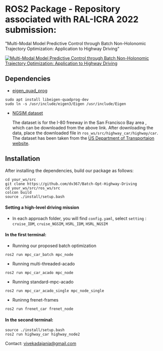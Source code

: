 # ROS2 Package - Repository associated with RAL-ICRA 2022 submission:  
"Multi-Modal Model Predictive Control through Batch Non-Holonomic Trajectory Optimization: Application to Highway Driving"

[![Multi-Modal Model Predictive Control through Batch Non-Holonomic Trajectory Optimization: Application to Highway Driving](https://github.com/dv367/Batch-Opt-Highway-Driving/blob/master/ros_ws/stats/Screenshot.png)](http://www.youtube.com/watch?v=z2cDWWb_oS0&ab_channel=VivekAdajania)

## Dependencies
* [eigen_quad_prog](https://github.com/jrl-umi3218/eigen-quadprog)   
```
sudo apt install libeigen-quadprog-dev  
sudo ln -s /usr/include/eigen3/Eigen /usr/include/Eigen
```  
* [NGSIM dataset](https://drive.google.com/drive/folders/1cgsOWnc4JTeyNdBN6Fjef2-J5HqjnWyX?usp=sharing)

    The dataset is for the I-80 freeway in the San Francisco Bay area , which can be downloaded from the above link. After downloading the data, place the downloaded file in `ros_ws/src/highway_car/highway/car`. The dataset has been taken from the [US Department of Transportaion website](https://data.transportation.gov/Automobiles/Next-Generation-Simulation-NGSIM-Vehicle-Trajector/8ect-6jqj). 
  

## Installation
After installing the dependencies, build our package as follows:  
``` 
cd your_ws/src
git clone https://github.com/dv367/Batch-Opt-Highway-Driving  
cd your_ws/src/ros_ws/src  
colcon build  
source ./install/setup.bash  
``` 
#### Setting a high-level driving mission  
* In each approach folder, you will find ```config.yaml```, select ```setting``` :  
    `cruise_IDM`, `cruise_NGSIM`, `HSRL_IDM`, `HSRL_NGSIM`


#### In the first terminal:
* Running our proposed batch optimization  
```
ros2 run mpc_car_batch mpc_node  
```
* Running multi-threaded-acado 
```
ros2 run mpc_car_acado mpc_node  
```
* Running standard-mpc-acado   
```
ros2 run mpc_car_acado_single mpc_node_single
```
* Runinng frenet-frames
```  
ros2 run frenet_car frenet_node
```
#### In the second terminal:
```
source ./install/setup.bash  
ros2 run highway_car highway_node2    
```  

Contact: [vivekadajania@gmail.com](mailto:vivekadajania@gmail.com)

